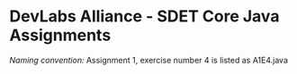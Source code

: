# DevLabs Alliance - SDET Core Java Assignments

_Naming convention:_
Assignment 1, exercise number 4 is listed as A1E4.java